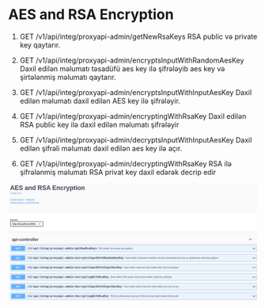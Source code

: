 # AES and RSA Encryption

1. GET
   /v1/api/integ/proxyapi-admin/getNewRsaKeys
   RSA public və private key qaytarır.

2. GET
/v1/api/integ/proxyapi-admin/encryptsInputWithRandomAesKey
Daxil edilən məlumatı təsadüfü aes key ilə şifrələyib aes key və şirtələnmiş məlumatı qaytarır.

3. GET
/v1/api/integ/proxyapi-admin/encryptsInputWithInputAesKey
Daxil edilən məlumatı daxil edilən AES key ilə şifrələyir.

4. GET
/v1/api/integ/proxyapi-admin/encryptingWithRsaKey
Daxil edilən RSA public key ilə daxil edilən məlumatı şifrələyir

5. GET
/v1/api/integ/proxyapi-admin/decryptsInputWithInputAesKey
Daxil edilən şifrəli məlumatı daxil edilən aes key ilə açır.

6. GET
/v1/api/integ/proxyapi-admin/decryptingWithRsaKey
RSA ilə şifrələnmiş məlumatı RSA privat key daxil edərək decrip edir


![Screenshot from 2022-12-06 16-59-05.png](img%2FScreenshot%20from%202022-12-06%2016-59-05.png)